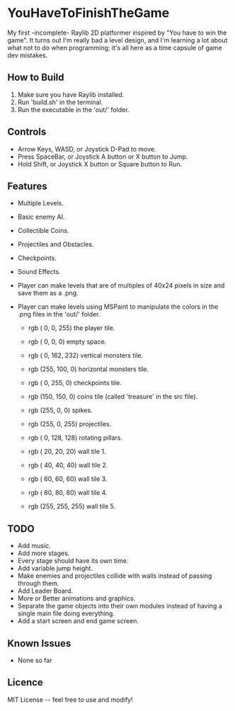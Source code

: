 # YouHaveToFinishTheGame

My first -incomplete- Raylib 2D platformer inspired by "You have to win the game". 
It turns out I'm really bad a level design, and I'm learning a lot about what 
not to do when programming; it's all here as a time capsule of game dev mistakes.

## How to Build
 
1. Make sure you have Raylib installed.
2. Run 'build.sh' in the terminal.
3. Run the executable in the 'out/' folder.
 
## Controls
 
- Arrow Keys, WASD, or Joystick D-Pad to move.
- Press SpaceBar, or Joystick A button or X button to Jump.
- Hold Shift, or Joystick X button or Square button to Run.
 
## Features
 
- Multiple Levels.
- Basic enemy AI.
- Collectible Coins.
- Projectiles and Obstacles.
- Checkpoints.
- Sound Effects.
- Player can make levels that are of multiples of 40x24 pixels in size and save them as a .png.
- Player can make levels using MSPaint to manipulate the colors in the .png files in the 'out/' folder.

    * rgb (  0,   0, 255) the player tile.
    * rgb (  0,   0,   0) empty space.
    * rgb (  0, 162, 232) vertical monsters tile.
    * rgb (255, 100,   0) horizontal monsters tile.
    * rgb (  0, 255,   0) checkpoints tile.
    * rgb (150, 150,   0) coins tile (called 'treasure' in the src file).
    * rgb (255,   0,   0) spikes.
    * rgb (255,   0, 255) projectiles.
    * rgb (  0, 128, 128) rotating pillars.

    * rgb ( 20,  20,  20) wall tile 1.
    * rgb ( 40,  40,  40) wall tile 2.
    * rgb ( 60,  60,  60) wall tile 3.
    * rgb ( 80,  80,  80) wall tile 4.
    * rgb (255, 255, 255) wall tile 5.

## TODO

- Add music.
- Add more stages.
- Every stage should have its own time.
- Add variable jump height.
- Make enemies and projectiles collide with walls instead of passing through them.
- Add Leader Board.
- More or Better animations and graphics.
- Separate the game objects into their own modules instead of having a single main file doing everything.
- Add a start screen and end game screen.
    
## Known Issues

- None so far

## Licence

MIT License -- feel free to use and modify!
